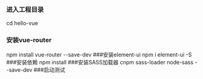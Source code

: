 ### 进入工程目录
cd hello-vue
### 安装vue-router
npm install vue-router --save-dev
###安装element-ui
npm i element-ui -S
###安装依赖
npm install
###安装SASS加载器
cnpm sass-loader node-sass --save-dev
###启动测试
